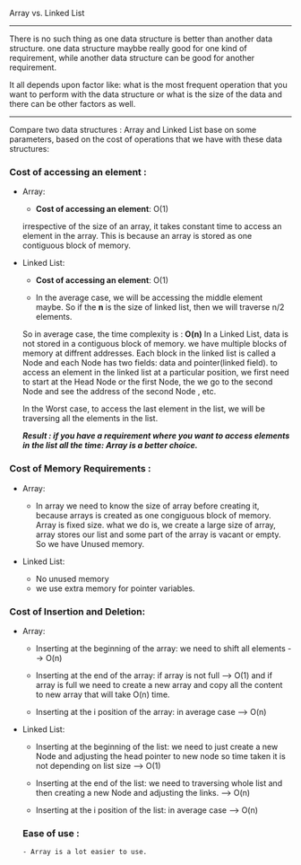 Array vs. Linked List

---

There is no such thing as one data structure is better than another data structure. one data structure maybbe really good for one kind of requirement, while another data structure can be good for another requirement.

It all depends upon factor like: what is the most frequent operation that you want to perform with the data structure or what is the size of the data and there can be other factors as well.

---

Compare two data structures : Array and Linked List base on some parameters, based on the cost of operations that we have with these data structures:


### Cost of accessing an element : 

- Array:
	- **Cost of accessing an element**: O(1)
	
	irrespective of the size of an array, it takes constant time to access an element in the array. 
	This is because an array is stored as one contiguous block of memory. 
	
- Linked List:
	- **Cost of accessing an element**: O(1)
	
	- In the average case, we will be accessing the middle element maybe. So if the **n** is the size of linked list, then we will traverse n/2 elements. 
	
	So in average case, the time complexity is : **O(n)**
	In a Linked List, data is not stored in a contiguous block of memory. we have multiple blocks of memory at diffrent addresses. 
	Each block in the linked list is called a Node and each Node has two fields: data and pointer(linked field).
	to access an element in the linked list at a particular position, we first need to start at the Head Node or the first Node, the we go to the second Node and see the address of the second Node , etc.
	
	In the Worst case, to access the last element in the list, we will be traversing all the elements in the list.
	
	
	***Result : if you have a requirement where you want to access elements in the list all the time: Array is a better choice.***
	

	
### Cost of Memory Requirements : 
- Array:
	- In array we need to know the size of array before creating it, because arrays is created as one congiguous block of memory. Array is fixed size. what we do is, we create a large size of array, array stores our list and some part of the array is vacant or empty. So we have Unused memory.

- Linked List:
	- No unused memory
	- we use extra memory for pointer variables.
	
	
### Cost of Insertion and Deletion: 
- Array:
	- Inserting at the beginning of the array: we need to shift all elements --> O(n)
	
	- Inserting at the end of the array:  if array is not full --> O(1) and if array is full we need to create a new array and copy all the content to new array that will take O(n) time.
	
	- Inserting at the i position of the array:  in average case --> O(n)

- Linked List:
	- Inserting at the beginning of the list: we need to just create a new Node and adjusting the head pointer to new node so time taken it is not depending on list size --> O(1)
	
	- Inserting at the end of the list:  we need to traversing whole list and then creating a new Node and adjusting the links.  -->  O(n) 
	
	- Inserting at the i position of the list:  in average case --> O(n)
	
	
	### Ease of use : 
	
	  - Array is a lot easier to use.